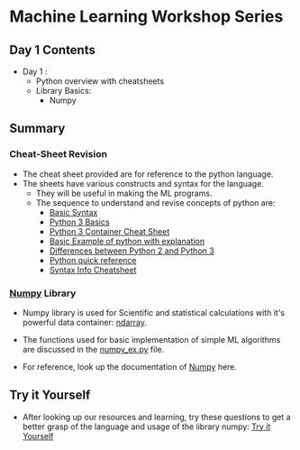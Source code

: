 # Machine Learning Workshop Series

## Day 1 Contents

* Day 1 :
  * Python overview with cheatsheets
  * Library Basics:
    * Numpy

## Summary

### Cheat-Sheet Revision

* The cheat sheet provided are for reference to the python language.
* The sheets have various constructs and syntax for the language.
  * They will be useful in making the ML programs.
  * The sequence to understand and revise concepts of python are:
    * [Basic Syntax](https://github.com/TechNeurons/ML-Workshop/blob/Day-1/Basic_Syntax.jpg)
    * [Python 3 Basics](https://github.com/TechNeurons/ML-Workshop/blob/Day-1/Python_3_Basics.png)
    * [Python 3 Container Cheat Sheet](https://github.com/TechNeurons/ML-Workshop/blob/Day-1/Python_3_Container_Cheat_Sheet.jpg)
    * [Basic Example of python with explanation](https://github.com/TechNeurons/ML-Workshop/blob/Day-1/Basic_Example_of_python_with_explanation.png)
    * [Differences between Python 2 and Python 3](https://github.com/TechNeurons/ML-Workshop/blob/Day-1/Differences_between_Python2_and_Python3.png)
    * [Python quick reference](https://github.com/TechNeurons/ML-Workshop/blob/Day-1/Python_quick_reference.jpg)
    * [Syntax Info Cheatsheet](https://github.com/TechNeurons/ML-Workshop/blob/Day-1/Syntax_Info_Cheatsheet.jpg)

### [Numpy](https://www.numpy.org/doc/1.17/reference/index.html) Library

* Numpy library is used for Scientific and statistical calculations with it's powerful data container: [ndarray](https://www.numpy.org/doc/1.17/reference/arrays.ndarray.html).

* The functions used for basic implementation of simple ML algorithms are discussed in the [numpy_ex.py](./numpy_ex.py) file.

* For reference, look up the documentation of [Numpy](https://www.numpy.org/doc/1.17/reference/index.html) here.

## Try it Yourself

* After looking up our resources and learning, try these questions to get a better grasp of the language and usage of the library numpy: [Try it Yourself](https://github.com/TechNeurons/ML-Workshop/blob/Day-1/Try-It-Yourself/Try_it_yourself.md)

